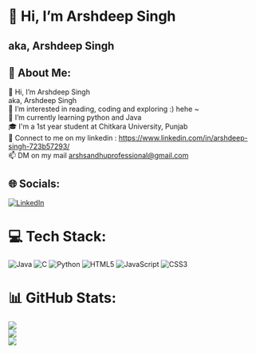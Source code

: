 # 👋 Hi, I’m Arshdeep Singh 
## aka, Arshdeep Singh
## 💫 About Me:
👋 Hi, I’m Arshdeep Singh<br>aka, Arshdeep Singh<br>
👀 I’m interested in reading, coding and exploring :) hehe ~<br>
🌱 I’m currently learning python and Java<br>
🎓 I'm a 1st year student at Chitkara University, Punjab<br>
💞️ Connect to me on my linkedin : https://www.linkedin.com/in/arshdeep-singh-723b57293/<br>📫 DM on my mail arshsandhuprofessional@gmail.com


## 🌐 Socials:
[![LinkedIn](https://img.shields.io/badge/LinkedIn-%230077B5.svg?logo=linkedin&logoColor=white)](https://www.linkedin.com/in/arshdeep-singh-723b57293/) 

# 💻 Tech Stack:
![Java](https://img.shields.io/badge/java-%23ED8B00.svg?style=for-the-badge&logo=openjdk&logoColor=white) ![C](https://img.shields.io/badge/c-%2300599C.svg?style=for-the-badge&logo=c&logoColor=white) ![Python](https://img.shields.io/badge/python-3670A0?style=for-the-badge&logo=python&logoColor=ffdd54) ![HTML5](https://img.shields.io/badge/html5-%23E34F26.svg?style=for-the-badge&logo=html5&logoColor=white) ![JavaScript](https://img.shields.io/badge/javascript-%23323330.svg?style=for-the-badge&logo=javascript&logoColor=%23F7DF1E) ![CSS3](https://img.shields.io/badge/css3-%231572B6.svg?style=for-the-badge&logo=css3&logoColor=white)
# 📊 GitHub Stats:
![](https://github-readme-stats.vercel.app/api?username=Aiyaret-Sandhu&theme=dark&hide_border=false&include_all_commits=false&count_private=false)<br/>
![](https://github-readme-streak-stats.herokuapp.com/?user=Aiyaret-Sandhu&theme=dark&hide_border=false)<br/>
![](https://github-readme-stats.vercel.app/api/top-langs/?username=Aiyaret-Sandhu&theme=dark&hide_border=false&include_all_commits=false&count_private=false&layout=compact)

<!---
Aiyaret-Sandhu/Aiyaret-Sandhu is a ✨ special ✨ repository because its `README.md` (this file) appears on your GitHub profile.
You can click the Preview link to take a look at your changes.
--->

